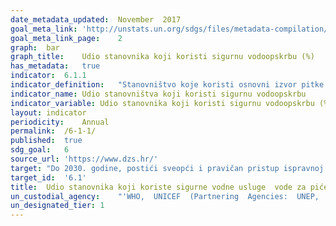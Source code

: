 ```yaml
---	
date_metadata_updated:	November  2017
goal_meta_link:	'http://unstats.un.org/sdgs/files/metadata-compilation/Metadata-Goal-6.pdf'
goal_meta_link_page:	2
graph:	bar
graph_title:	Udio stanovnika koji koristi sigurnu vodoopskrbu (%)
has_metadata:	true
indicator:	6.1.1
indicator_definition:	"Stanovništvo koje koristi osnovni izvor pitke vode (poboljšani izvori vode za piće, tj. opskrba vodom u stanu, dvorištu ili zemljištu, javne slavine ili hidranti, bušotine, zaštićene iskopane bušotine, zaštićeni izvori i kišnica) koja se nalazi u prostorijama i dostupna je po potrebi i bez fekalne (i prvenstveno) kemijske kontaminacije."
indicator_name:	Udio stanovništva koji koristi sigurnu vodoopskrbu    
indicator_variable:	Udio stanovnika koji koristi sigurnu vodoopskrbu (%)
layout:	indicator
periodicity:	Annual  
permalink:	/6-1-1/
published:	true
sdg_goal:	6
source_url:	'https://www.dzs.hr/'
target:	"Do 2030. godine, postići sveopći i pravičan pristup ispravnoj i pristupačnoj vodi za piće za sve."
target_id:	'6.1'
title:	Udio stanovnika koji koriste sigurne vodne usluge  vode za piće.
un_custodial_agency:	"'WHO,  UNICEF  (Partnering  Agencies:  UNEP,  UN  Habitat)'"
un_designated_tier:	1
---	
```

